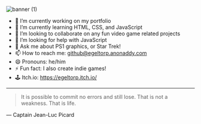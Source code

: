 ![banner (1)](https://user-images.githubusercontent.com/35803316/221186330-54754c27-a98e-4eae-9b4d-d96c6175f7ad.png)


- 🔭 I’m currently working on my portfolio
- 🌱 I’m currently learning HTML, CSS, and JavaScript
- 👯 I’m looking to collaborate on any fun video game related projects
- 🤔 I’m looking for help with JavaScript
- 💬 Ask me about PS1 graphics, or Star Trek!
- 📫 How to reach me: github@egeltorp.anonaddy.com
- 😄 Pronouns: he/him
- ⚡ Fun fact: I also create indie games!
- 🕹 Itch.io: https://egeltorp.itch.io/

---
> It is possible to commit no errors and still lose. That is not a weakness. That is life.

— Captain Jean-Luc Picard
